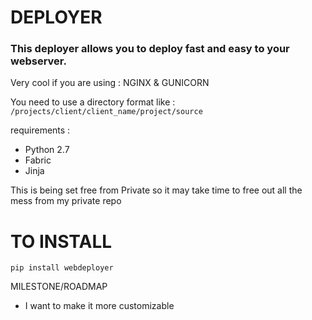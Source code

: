 DEPLOYER
========

### This deployer allows you to deploy fast and easy to your webserver.

Very cool if you are using : NGINX & GUNICORN

You need to use a directory format like : ```/projects/client/client_name/project/source```

requirements :
- Python 2.7 
- Fabric
- Jinja


This is being set free from Private so it may take time to free out all the mess from my private repo


TO INSTALL
==========

```
pip install webdeployer
```

MILESTONE/ROADMAP

- I want to make it more customizable
